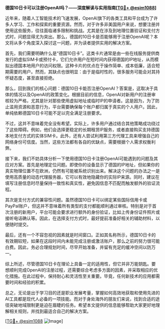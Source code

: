 **德国10日卡可以注册OpenAI吗？——深度解读与实用指南[[TG💪+ @esim1088](https://t.me/s/esim1088)]**

近年来，随着人工智能技术的飞速发展，OpenAI旗下的各类工具和平台成为了许多人学习、工作和探索的重要资源。然而，对于许多非美国用户来说，想要注册并使用这些服务，往往面临诸多限制和挑战。尤其是在涉及到地理位置验证和支付方式时，问题显得尤为突出。那么，德国的10日卡是否能够用于注册OpenAI呢？本文将从多个角度深入探讨这一问题，并为读者提供实用的解决方案。

首先，我们需要明确什么是“德国10日卡”。这类卡片通常是由一些在线服务提供商发行的虚拟SIM卡或预付卡，它们允许用户在短时间内获得德国的IP地址，从而模拟出德国本地用户的访问权限。这种卡片的优点在于操作简单、成本低廉，适合短期需要的用户。然而，其缺点也很明显：由于是临时性的，很多服务可能会对其持怀疑态度，甚至直接拒绝。

那么，回到我们的核心问题：德国10日卡能否注册OpenAI？答案是，这取决于具体的情况以及OpenAI的政策变化。根据目前的信息，OpenAI对新用户的注册审核较为严格，尤其是针对那些使用虚拟地址或临时IP的申请者。这是因为，为了防止滥用资源和恶意行为，平台需要确保每个账户都归属于真实的个人用户。因此，单纯依赖德国10日卡可能不足以完全满足注册要求。

不过，这并不意味着完全没有希望。实际上，许多用户通过结合其他策略成功绕过了这些障碍。例如，他们会选择更稳定的长期租赁IP服务，或者直接购买支持德国本地支付方式的实体SIM卡。此外，还有人尝试利用第三方代理工具来增强自己的网络身份可信度。当然，这些方法都有各自的优缺点，需要根据个人需求权衡利弊。

接下来，我们不妨具体分析一下使用德国10日卡注册OpenAI可能遇到的问题及其应对方案。首先是地理定位问题。即使你的设备显示了德国的IP地址，但如果你的真实物理位置不在欧洲，仍然有可能被系统识别出来。解决这个问题的办法之一是使用高质量的动态代理服务器，它可以有效地隐藏你的实际IP来源。同时，建议在填写注册信息时尽量保持一致性和真实性，避免因信息不匹配而触发额外的验证流程。

其次是支付方式的兼容性问题。虽然德国10日卡可以绑定某些国际信用卡或PayPal账户，但这并不意味着所有类型的支付都能顺利通过审核。特别是对于首次注册的新用户，平台可能会要求进行额外的身份验证，比如上传身份证件照片或接听电话确认等。因此，在选择支付方式时，最好提前准备好相关的辅助材料，以便随时提交。

最后，还有一个不容忽视的因素就是时间窗口。正如其名称所示，德国10日卡的有效期较短，如果在这段时间内未能完成注册或激活账户，那么之前的努力很可能白费。因此，务必合理规划时间，尽早开始准备，并留有充足的缓冲空间以防万一。

综上所述，尽管德国10日卡在理论上具备一定的适用性，但它并非万能钥匙。要想顺利完成OpenAI的注册过程，还需要综合考虑多方面的因素，并采取相应的优化措施。在此过程中，保持耐心和灵活性至关重要。毕竟，任何新技术的应用都需要时间和经验的积累。

总之，无论是出于学习目的还是职业发展考量，掌握如何高效地获取和使用先进的AI工具都是现代人必备的一项技能。而对于身处海外的朋友们来说，找到合适的途径突破地域限制更是迫在眉睫的任务。希望本文提供的信息能够帮助大家更好地理解相关规则，并找到最适合自己的解决方案。

[[TG💪+ @esim1088](https://t.me/s/esim1088) ![Image](https://i.postimg.cc/4NQfJmqS/Snipaste-2025-05-13-00-14-12.png)]